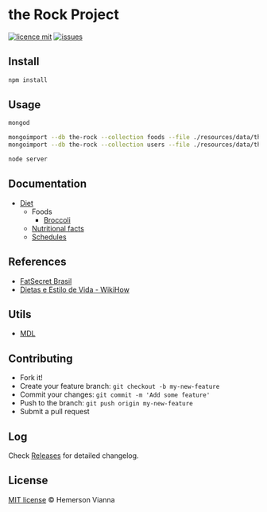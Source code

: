 # the Rock Project

[![licence mit](https://img.shields.io/badge/license-MIT-blue.svg?style=flat-square)](http://hemersonvianna.mit-license.org/)
[![issues](https://img.shields.io/github/issues/hemersonvianna/the-rock-project.svg?style=flat-square)](https://github.com/hemersonvianna/the-rock-project/issues)

## Install

```bash
npm install
```

## Usage

```bash 
mongod
```

```bash 
mongoimport --db the-rock --collection foods --file ./resources/data/the-rock/foods.json
mongoimport --db the-rock --collection users --file ./resources/data/the-rock/users.json
```

```bash
node server
```

## Documentation

- [Diet](resources/doc/diet.md)
  - Foods
    - [Broccoli](resources/doc/foods/broccoli.md)
  - [Nutritional facts](resources/doc/nutritional-facts.md)
  - [Schedules](resources/doc/schedules.md)

## References

- [FatSecret Brasil](http://www.fatsecret.com.br/calorias-nutri%C3%A7%C3%A3o)
- [Dietas e Estilo de Vida - WikiHow](http://pt.wikihow.com/Categoria:Dietas-e-Estilo-de-Vida) 

## Utils

- [MDL](https://getmdl.io/)


## Contributing

- Fork it!
- Create your feature branch: `git checkout -b my-new-feature`
- Commit your changes: `git commit -m 'Add some feature'`
- Push to the branch: `git push origin my-new-feature`
- Submit a pull request

## Log

Check [Releases](https://github.com/hemersonvianna/the-rock-project/releases) for detailed changelog.

## License

[MIT license](http://hemersonvianna.mit-license.org/) © Hemerson Vianna
